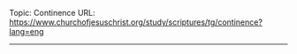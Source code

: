 Topic: Continence
URL: https://www.churchofjesuschrist.org/study/scriptures/tg/continence?lang=eng

---

